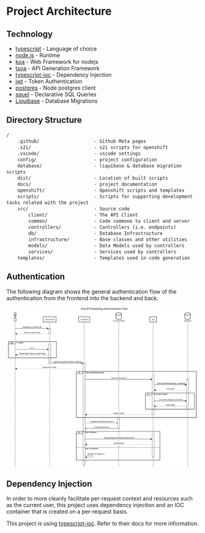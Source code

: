 # Project Architecture 

## Technology

- [typescript](https://www.typescriptlang.org/) - Language of choice
- [node.js](https://nodejs.org/en/) - Runtime
- [koa](https://koajs.com/) - Web Framework for nodejs
- [tsoa](https://www.npmjs.com/package/tsoa) - API Generation Framework
- [typescript-ioc](https://www.npmjs.com/package/typescript-ioc) - Dependency Injection
- [jwt](https://jwt.io/) - Token Authentication
- [postgres](https://www.npmjs.com/package/pg) - Node postgres client
- [squel](https://hiddentao.com/squel/) - Declarative SQL Queries
- [Liquibase](https://www.liquibase.org/) - Database Migrations

## Directory Structure

```
/
    .github/                    - Github Meta pages
    .s2i/                       - s2i scripts for openshift
    .vscode/                    - vscode settings 
    config/                     - project configuration
    database/                   - liquibase & database migration scripts
    dist/                       - Location of built scripts
    docs/                       - project documentation
    openshift/                  - Openshift scripts and templates
    scripts/                    - Scripts for supporting development tasks related with the project
    src/                        - Source code
        client/                 - The API Client 
        common/                 - Code commone to client and server
        controllers/            - Controllers (i.e. endpoints)
        db/                     - Database Infrastructure
        infrastructure/         - Base classes and other utilities
        models/                 - Data Models used by controllers
        services/               - Services used by controllers
    templates/                  - Templates used in code generation
```
## Authentication

The following diagram shows the general authentication flow of the authentication from the frontend into the backend and back.

![Authentication Flow](./auth/sheriff-scheduling-authentication-flow.svg)


## Dependency Injection

In order to more cleanly facilitate per-request context and resources such as the current user, this project uses dependency injection and an IOC container that is created on a per-request basis.  

This project is using [typescript-ioc](https://www.npmjs.com/package/typescript-ioc).  Refer to their docs for more information.